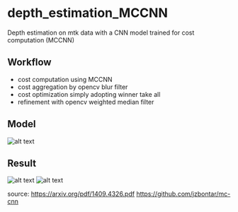 # depth_estimation_MCCNN
Depth estimation on mtk data with a CNN model trained for cost computation (MCCNN)

## Workflow
* cost computation using MCCNN
* cost aggregation by opencv blur filter
* cost optimization simply adopting winner take all
* refinement with opencv weighted median filter 

## Model
![alt text](https://github.com/leduoyang/Screen2Camera-comm/blob/master/Result/model.png)

## Result
![alt text](https://github.com/leduoyang/Screen2Camera-comm/blob/master/Result/result1.png)
![alt text](https://github.com/leduoyang/Screen2Camera-comm/blob/master/Result/result2.png)

source:
https://arxiv.org/pdf/1409.4326.pdf
https://github.com/jzbontar/mc-cnn
